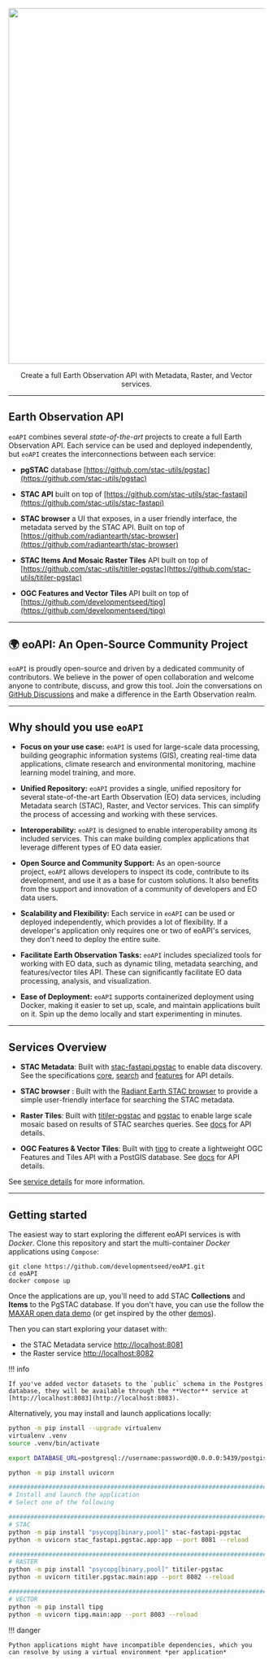 <p align="center">
  <img width="700" src="../img/eoAPI.png"/>
  <p align="center">Create a full Earth Observation API with Metadata, Raster, and Vector services.</p>
</p>


---

## **E**arth **O**bservation **API**

`eoAPI` combines several *state-of-the-art* projects to create a full Earth Observation API. Each service can be used and deployed independently, but `eoAPI` creates the interconnections between each service:

- **pgSTAC** database [https://github.com/stac-utils/pgstac](https://github.com/stac-utils/pgstac)

- **STAC API** built on top of [https://github.com/stac-utils/stac-fastapi](https://github.com/stac-utils/stac-fastapi)

- **STAC browser** a UI that exposes, in a user friendly interface, the metadata served by the STAC API. Built on top of [https://github.com/radiantearth/stac-browser](https://github.com/radiantearth/stac-browser)

- **STAC Items And Mosaic Raster Tiles** API built on top of [https://github.com/stac-utils/titiler-pgstac](https://github.com/stac-utils/titiler-pgstac)

- **OGC Features and Vector Tiles** API built on top of [https://github.com/developmentseed/tipg](https://github.com/developmentseed/tipg)

---

## 🌍 eoAPI: An Open-Source Community Project

`eoAPI` is proudly open-source and driven by a dedicated community of contributors. We believe in the power of open collaboration and welcome anyone to contribute, discuss, and grow this tool. Join the conversations on [GitHub Discussions](https://github.com/developmentseed/eoAPI/discussions) and make a difference in the Earth Observation realm.

---

## Why should you use `eoAPI`

- **Focus on your use case:** `eoAPI` is used for large-scale data processing, building geographic information systems (GIS), creating real-time data applications, climate research and environmental monitoring, machine learning model training, and more.

- **Unified Repository:** `eoAPI` provides a single, unified repository for several state-of-the-art Earth Observation (EO) data services, including Metadata search (STAC), Raster, and Vector services. This can simplify the process of accessing and working with these services.

- **Interoperability:** `eoAPI` is designed to enable interoperability among its included services. This can make building complex applications that leverage different types of EO data easier.

- **Open Source and Community Support:** As an open-source project, `eoAPI` allows developers to inspect its code, contribute to its development, and use it as a base for custom solutions. It also benefits from the support and innovation of a community of developers and EO data users.

- **Scalability and Flexibility:** Each service in `eoAPI` can be used or deployed independently, which provides a lot of flexibility. If a developer's application only requires one or two of eoAPI's services, they don't need to deploy the entire suite.

- **Facilitate Earth Observation Tasks:** `eoAPI` includes specialized tools for working with EO data, such as dynamic tiling, metadata searching, and features/vector tiles API. These can significantly facilitate EO data processing, analysis, and visualization.

- **Ease of Deployment:** `eoAPI` supports containerized deployment using Docker, making it easier to set up, scale, and maintain applications built on it. Spin up the demo locally and start experimenting in minutes.

---

## Services Overview

- **STAC Metadata**: Built with [stac-fastapi.pgstac](https://github.com/stac-utils/stac-fastapi) to enable data discovery. See the specifications [core](https://github.com/radiantearth/stac-api-spec/blob/v1.0.0/core/README.md), [search](https://github.com/radiantearth/stac-api-spec/blob/v1.0.0/item-search/README.md) and [features](https://github.com/radiantearth/stac-api-spec/blob/v1.0.0/ogcapi-features/README.md) for API details.

- **STAC browser** : Built with the [Radiant Earth STAC browser](https://github.com/radiantearth/stac-browser) to provide a simple user-friendly interface for searching the STAC metadata.

- **Raster Tiles**: Built with [titiler-pgstac](https://github.com/stac-utils/titiler-pgstac) and [pgstac](https://github.com/stac-utils/pgstac) to enable large scale mosaic based on results of STAC searches queries. See [docs](https://stac-utils.github.io/titiler-pgstac/0.8.0/mosaic_endpoints/) for API details.

- **OGC Features & Vector Tiles**: Built with [tipg](https://github.com/developmentseed/tipg) to create a lightweight OGC Features and Tiles API with a PostGIS database. See [docs](https://developmentseed.org/tipg/user_guide/endpoints/) for API details.


See [service details](./services.md) for more information.

---

## Getting started

The easiest way to start exploring the different eoAPI services is with *Docker*. Clone this repository and start the multi-container *Docker* applications using `Compose`:

```
git clone https://github.com/developmentseed/eoAPI.git
cd eoAPI
docker compose up
```

Once the applications are *up*, you'll need to add STAC **Collections** and **Items** to the PgSTAC database. If you don't have, you can use the follow the [MAXAR open data demo](https://github.com/vincentsarago/MAXAR_opendata_to_pgstac) (or get inspired by the other [demos](https://github.com/developmentseed/eoAPI/tree/main/demo)).


Then you can start exploring your dataset with:

  - the STAC Metadata service [http://localhost:8081](http://localhost:8081)
  - the Raster service [http://localhost:8082](http://localhost:8082)

!!! info

    If you've added vector datasets to the `public` schema in the Postgres database, they will be available through the **Vector** service at [http://localhost:8083](http://localhost:8083).

Alternatively, you may install and launch applications locally:

```sh
python -m pip install --upgrade virtualenv
virtualenv .venv
source .venv/bin/activate

export DATABASE_URL=postgresql://username:password@0.0.0.0:5439/postgis  # Connect to the database of your choice

python -m pip install uvicorn

###############################################################################
# Install and launch the application
# Select one of the following

###############################################################################
# STAC
python -m pip install "psycopg[binary,pool]" stac-fastapi-pgstac
python -m uvicorn stac_fastapi.pgstac.app:app --port 8081 --reload

###############################################################################
# RASTER
python -m pip install "psycopg[binary,pool]" titiler-pgstac
python -m uvicorn titiler.pgstac.main:app --port 8082 --reload

###############################################################################
# VECTOR
python -m pip install tipg
python -m uvicorn tipg.main:app --port 8083 --reload
```

!!! danger

    Python applications might have incompatible dependencies, which you can resolve by using a virtual environment *per application*
